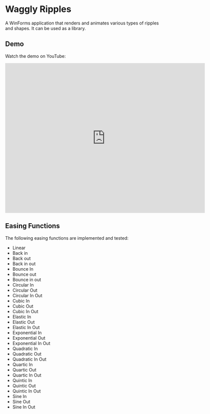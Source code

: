 # Waggly Ripples

A WinForms application that renders and animates various types of ripples and shapes. It can be used as a library.

## Demo

Watch the demo on YouTube:
<iframe
    width="640"
    height="480"
    src="https://www.youtube.com/watch?v=CXkYp3l1bMo"
    frameborder="0"
    allow="autoplay; encrypted-media"
    allowfullscreen
>
</iframe>


## Easing Functions

The following easing functions are implemented and tested:

- Linear
- Back in
- Back out
- Back in out
- Bounce In
- Bounce out
- Bounce in out
- Circular In
- Circular Out
- Circular In Out
- Cubic In
- Cubic Out
- Cubic In Out
- Elastic In
- Elastic Out
- Elastic In Out
- Exponential In
- Exponential Out
- Exponential In Out
- Quadratic In
- Quadratic Out
- Quadratic In Out
- Quartic In
- Quartic Out
- Quartic In Out
- Quintic In
- Quintic Out
- Quintic In Out
- Sine In
- Sine Out
- Sine In Out
  